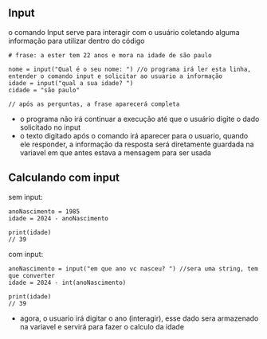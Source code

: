 ## Input
o comando Input serve para interagir com o usuário coletando alguma informação para utilizar dentro do código

```
# frase: a ester tem 22 anos e mora na idade de são paulo

nome = input("Qual é o seu nome: ") //o programa irá ler esta linha, entender o comando input e solicitar ao usuario a informação
idade = input("qual a sua idade? ")
cidade = "são paulo"

// após as perguntas, a frase aparecerá completa

```
- o programa não irá continuar a execução até que o usuário digite o dado solicitado no input
- o texto digitado após o comando irá aparecer para o usuario, quando ele responder, a informação da resposta será diretamente
guardada na variavel em que antes estava a mensagem para ser usada

## Calculando com input

sem input:
```
anoNascimento = 1985
idade = 2024 - anoNascimento

print(idade)
// 39
```

com input:
```
anoNascimento = input("em que ano vc nasceu? ") //sera uma string, tem que converter
idade = 2024 - int(anoNascimento)

print(idade)
// 39
```
- agora, o usuario irá digitar o ano (interagir), esse dado sera armazenado na variavel e servirá para fazer o calculo da idade
